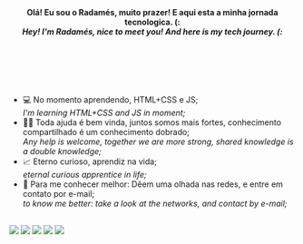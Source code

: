 <header>
 <b>Olá! Eu sou o Radamés, muito prazer! E aqui esta a minha jornada tecnologica. (:</b>
  <br>
   <b><i>Hey! I'm Radamés, nice to meet you! And here is my tech journey. (:</b></i>
 </header>
<br>

##

- 💻 No momento aprendendo, HTML+CSS e JS;<br>
     *I'm learning HTML+CSS and JS in moment;*
- 💪🏾 Toda ajuda é bem vinda, juntos somos mais fortes, conhecimento compartilhado é um conhecimento dobrado;<br>
     *Any help is welcome, together we are more strong, shared knowledge is a double knowledge;*
- 📈 Eterno curioso, aprendiz na vida;<br>
     *eternal curious apprentice in life;*
- 🔻 Para me conhecer melhor: Dêem uma olhada nas redes, e entre em contato por e-mail;<br>
     *to know me better: take a look at the networks, and contact by e-mail;*
     
##
 
<div> 
  <a href="https://www.instagram.com/_radz/" target="_blank"><img src="https://img.shields.io/badge/-Instagram-%23E4405F?style=for-the-badge&logo=instagram&logoColor=white" target="_blank"></a>
 	<a href="https://www.twitch.tv/radzon3" target="_blank"><img src="https://img.shields.io/badge/Twitch-9146FF?style=for-the-badge&logo=twitch&logoColor=white" target="_blank"></a>
  <a href = "mailto:rbovo.a1@gmail.com"><img src="https://img.shields.io/badge/-Gmail-%23333?style=for-the-badge&logo=gmail&logoColor=white" target="_blank"></a>
  <a href="https://www.linkedin.com/in/radam%C3%A9s-bovo-albino-53488a164/" target="_blank"><img src="https://img.shields.io/badge/-LinkedIn-%230077B5?style=for-the-badge&logo=linkedin&logoColor=white" target="_blank"></a>
  <a href="https://steamcommunity.com/id/radzone/"><img src="https://img.shields.io/badge/Steam-000000?style=for-the-badge&logo=steam&logoColor=white" target="_blank"></a>
</div>
